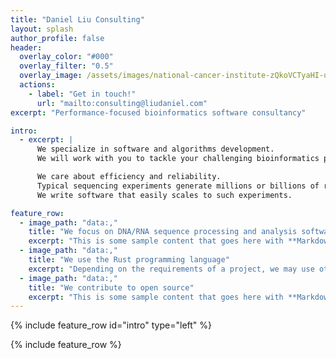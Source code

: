 ```yaml
---
title: "Daniel Liu Consulting"
layout: splash
author_profile: false
header:
  overlay_color: "#000"
  overlay_filter: "0.5"
  overlay_image: /assets/images/national-cancer-institute-zQkoVCTyaHI-unsplash.jpg
  actions:
    - label: "Get in touch!"
      url: "mailto:consulting@liudaniel.com"
excerpt: "Performance-focused bioinformatics software consultancy"

intro:
  - excerpt: |
      We specialize in software and algorithms development.
      We will work with you to tackle your challenging bioinformatics problems.

      We care about efficiency and reliability.
      Typical sequencing experiments generate millions or billions of reads.
      We write software that easily scales to such experiments.

feature_row:
  - image_path: "data:,"
    title: "We focus on DNA/RNA sequence processing and analysis software"
    excerpt: "This is some sample content that goes here with **Markdown** formatting."
  - image_path: "data:,"
    title: "We use the Rust programming language"
    excerpt: "Depending on the requirements of a project, we may use other languages like Java, Python, C, etc."
  - image_path: "data:,"
    title: "We contribute to open source"
    excerpt: "This is some sample content that goes here with **Markdown** formatting."
---
```


{% include feature_row id="intro" type="left" %}

{% include feature_row %}
